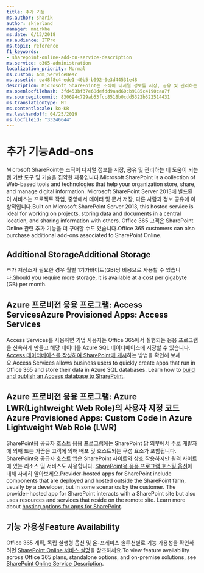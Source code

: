 ```yaml
---
title: 추가 기능
ms.author: sharik
author: skjerland
manager: mnirkhe
ms.date: 6/13/2018
ms.audience: ITPro
ms.topic: reference
f1_keywords:
- sharepoint-online-add-on-service-description
ms.service: o365-administration
localization_priority: Normal
ms.custom: Adm_ServiceDesc
ms.assetid: ea48f8c4-ede1-40b5-b092-0e3d44531e48
description: Microsoft SharePoint는 조직이 디지털 정보를 저장, 공유 및 관리하는 데 도움이 되는 웹 기반 도구 및 기술을 집약한 제품입니다. Microsoft SharePoint Server 2013에 빌드된 이 서비스는 프로젝트 작업, 중앙에서 데이터 및 문서 저장, 다른 사람과 정보 공유에 이상적입니다. Office 365 고객은 SharePoint Online 관련 추가 기능을 더 구매할 수도 있습니다.
ms.openlocfilehash: 3fd453bf37e68defdd9aad60cb9185c4190caa7f
ms.sourcegitcommit: 830694c729ab53fcc8518b0cdd5322b322514431
ms.translationtype: MT
ms.contentlocale: ko-KR
ms.lasthandoff: 04/25/2019
ms.locfileid: "33246644"
---
```

# <a name="add-ons"></a><span data-ttu-id="cadf8-105">추가 기능</span><span class="sxs-lookup"><span data-stu-id="cadf8-105">Add-ons</span></span>

<span data-ttu-id="cadf8-106">Microsoft SharePoint는 조직이 디지털 정보를 저장, 공유 및 관리하는 데 도움이 되는 웹 기반 도구 및 기술을 집약한 제품입니다.</span><span class="sxs-lookup"><span data-stu-id="cadf8-106">Microsoft SharePoint is a collection of Web-based tools and technologies that help your organization store, share, and manage digital information.</span></span> <span data-ttu-id="cadf8-107">Microsoft SharePoint Server 2013에 빌드된 이 서비스는 프로젝트 작업, 중앙에서 데이터 및 문서 저장, 다른 사람과 정보 공유에 이상적입니다.</span><span class="sxs-lookup"><span data-stu-id="cadf8-107">Built on Microsoft SharePoint Server 2013, this hosted service is ideal for working on projects, storing data and documents in a central location, and sharing information with others.</span></span> <span data-ttu-id="cadf8-108">Office 365 고객은 SharePoint Online 관련 추가 기능을 더 구매할 수도 있습니다.</span><span class="sxs-lookup"><span data-stu-id="cadf8-108">Office 365 customers can also purchase additional add-ons associated to SharePoint Online.</span></span>
  
## <a name="additional-storage"></a><span data-ttu-id="cadf8-109">Additional Storage</span><span class="sxs-lookup"><span data-stu-id="cadf8-109">Additional Storage</span></span>
<span data-ttu-id="cadf8-110"><a name="bkmk_AdditionalStorage"> </a></span><span class="sxs-lookup"><span data-stu-id="cadf8-110"></span></span>

<span data-ttu-id="cadf8-111">추가 저장소가 필요한 경우 월별 1기가바이트(GB)당 비용으로 사용할 수 있습니다.</span><span class="sxs-lookup"><span data-stu-id="cadf8-111">Should you require more storage, it is available at a cost per gigabyte (GB) per month.</span></span>
  
## <a name="azure-provisioned-apps-access-services"></a><span data-ttu-id="cadf8-112">Azure 프로비전 응용 프로그램: Access Services</span><span class="sxs-lookup"><span data-stu-id="cadf8-112">Azure Provisioned Apps: Access Services</span></span>
<span data-ttu-id="cadf8-113"><a name="bkmk_AzureProvisionedAppsAccessServices"> </a></span><span class="sxs-lookup"><span data-stu-id="cadf8-113"></span></span>

<span data-ttu-id="cadf8-p103">Access Services를 사용하면 기업 사용자는 Office 365에서 실행되는 응용 프로그램을 신속하게 만들고 해당 데이터를 Azure SQL 데이터베이스에 저장할 수 있습니다. [Access 데이터베이스를 작성하여 SharePoint에 게시](https://go.microsoft.com/fwlink/p/?LinkID=393754)하는 방법을 확인해 보세요.</span><span class="sxs-lookup"><span data-stu-id="cadf8-p103">Access Services allows business users to quickly create apps that run in Office 365 and store their data in Azure SQL databases. Learn how to [build and publish an Access database to SharePoint](https://go.microsoft.com/fwlink/p/?LinkID=393754).</span></span>
  
## <a name="azure-provisioned-apps-custom-code-in-azure-lightweight-web-role-lwr"></a><span data-ttu-id="cadf8-116">Azure 프로비전 응용 프로그램: Azure LWR(Lightweight Web Role)의 사용자 지정 코드</span><span class="sxs-lookup"><span data-stu-id="cadf8-116">Azure Provisioned Apps: Custom Code in Azure Lightweight Web Role (LWR)</span></span>
<span data-ttu-id="cadf8-117"><a name="bkmk_AzureProvisionedAppsCustomCodeinAzureLWR"> </a></span><span class="sxs-lookup"><span data-stu-id="cadf8-117"></span></span>

<span data-ttu-id="cadf8-p104">SharePoint용 공급자 호스트 응용 프로그램에는 SharePoint 팜 외부에서 주로 개발자에 의해 또는 가끔은 고객에 의해 배포 및 호스트되는 구성 요소가 포함됩니다. SharePoint용 공급자 호스트 앱은 SharePoint 사이트와 상호 작용하지만 원격 사이트에 있는 리소스 및 서비스도 사용합니다. [SharePoint용 응용 프로그램 호스팅 옵션](https://go.microsoft.com/fwlink/?LinkId=271314)에 대해 자세히 알아보세요.</span><span class="sxs-lookup"><span data-stu-id="cadf8-p104">Provider-hosted apps for SharePoint include components that are deployed and hosted outside the SharePoint farm, usually by a developer, but in some scenarios by the customer. The provider-hosted app for SharePoint interacts with a SharePoint site but also uses resources and services that reside on the remote site. Learn more about [hosting options for apps for SharePoint](https://go.microsoft.com/fwlink/?LinkId=271314).</span></span>
  
## <a name="feature-availability"></a><span data-ttu-id="cadf8-121">기능 가용성</span><span class="sxs-lookup"><span data-stu-id="cadf8-121">Feature Availability</span></span>
<span data-ttu-id="cadf8-122"><a name="bkmk_AzureProvisionedAppsCustomCodeinAzureLWR"> </a></span><span class="sxs-lookup"><span data-stu-id="cadf8-122"></span></span>

<span data-ttu-id="cadf8-123">Office 365 계획, 독립 실행형 옵션 및 온-프레미스 솔루션별로 기능 가용성을 확인하려면 [SharePoint Online 서비스 설명](sharepoint-online-service-description.md)을 참조하세요.</span><span class="sxs-lookup"><span data-stu-id="cadf8-123">To view feature availability across Office 365 plans, standalone options, and on-premise solutions, see [SharePoint Online Service Description](sharepoint-online-service-description.md).</span></span>
  

